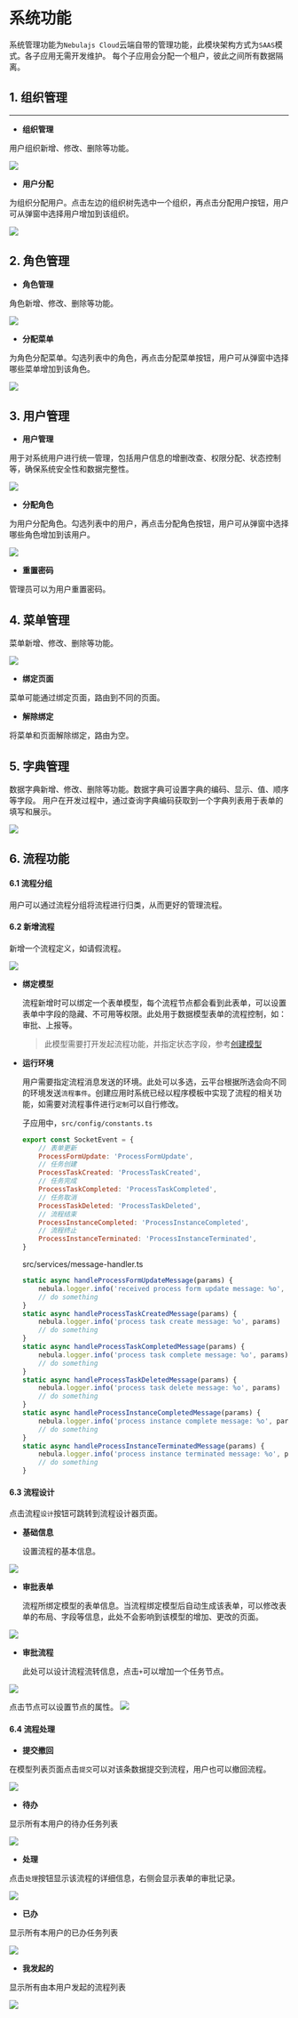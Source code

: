 # 系统功能

系统管理功能为`Nebulajs Cloud`云端自带的管理功能，此模块架构方式为`SAAS`模式。各子应用无需开发维护。
每个子应用会分配一个租户，彼此之间所有数据隔离。

## 1. 组织管理

---
* __组织管理__

用户组织新增、修改、删除等功能。

![](https://nebulajs-1251015100.cos.ap-chengdu.myqcloud.com/screenshot%2Fsystem%2F1611747915966_.pic.jpg)

* __用户分配__

为组织分配用户。点击左边的组织树先选中一个组织，再点击分配用户按钮，用户可从弹窗中选择用户增加到该组织。

![](https://nebulajs-1251015100.cos.ap-chengdu.myqcloud.com/screenshot%2Fsystem%2F1651747916161_.pic.jpg)

## 2. 角色管理

* __角色管理__

角色新增、修改、删除等功能。

![](https://nebulajs-1251015100.cos.ap-chengdu.myqcloud.com/screenshot%2Fsystem%2F1631747916097_.pic.jpg)

* __分配菜单__

为角色分配菜单。勾选列表中的角色，再点击分配菜单按钮，用户可从弹窗中选择哪些菜单增加到该角色。

![](https://nebulajs-1251015100.cos.ap-chengdu.myqcloud.com/screenshot%2Fsystem%2F1691747916349_.pic.jpg)

## 3. 用户管理

* __用户管理__

用于对系统用户进行统一管理，包括用户信息的增删改查、权限分配、状态控制等，确保系统安全性和数据完整性。

![](https://nebulajs-1251015100.cos.ap-chengdu.myqcloud.com/screenshot%2Fsystem%2F1621747916019_.pic.jpg)

* __分配角色__

为用户分配角色。勾选列表中的用户，再点击分配角色按钮，用户可从弹窗中选择哪些角色增加到该用户。

![](https://nebulajs-1251015100.cos.ap-chengdu.myqcloud.com/screenshot%2Fsystem%2F1681747916326_.pic.jpg)

* __重置密码__

管理员可以为用户重置密码。

## 4. 菜单管理

菜单新增、修改、删除等功能。

![](https://nebulajs-1251015100.cos.ap-chengdu.myqcloud.com/screenshot%2Fsystem%2F1671747916297_.pic.jpg)

* __绑定页面__

菜单可能通过绑定页面，路由到不同的页面。

* __解除绑定__

将菜单和页面解除绑定，路由为空。

## 5. 字典管理

数据字典新增、修改、删除等功能。数据字典可设置字典的编码、显示、值、顺序等字段。
用户在开发过程中，通过查询字典编码获取到一个字典列表用于表单的填写和展示。

![](https://nebulajs-1251015100.cos.ap-chengdu.myqcloud.com/screenshot%2Fsystem%2F1661747916241_.pic.jpg)

## 6. 流程功能 

#### 6.1 流程分组

用户可以通过流程分组将流程进行归类，从而更好的管理流程。

#### 6.2 新增流程

新增一个流程定义，如请假流程。

![](https://nebulajs-1251015100.cos.ap-chengdu.myqcloud.com/screenshot%2Fsystem%2F1741748086514_.pic.jpg)

* __绑定模型__

    流程新增时可以绑定一个表单模型，每个流程节点都会看到此表单，可以设置表单中字段的隐藏、不可用等权限。此处用于数据模型表单的流程控制，如：审批、上报等。
    > 此模型需要打开发起流程功能，并指定状态字段，参考[创建模型](zh-cn/guide?id=_2-%e5%88%9b%e5%bb%ba%e4%b8%80%e4%b8%aa%e6%a8%a1%e5%9e%8b)

* __运行环境__

    用户需要指定流程消息发送的环境。此处可以多选，云平台根据所选会向不同的环境发送`流程事件`。创建应用时系统已经以程序模板中实现了流程的相关功能，如需要对流程事件进行`定制`可以自行修改。
    
    子应用中，`src/config/constants.ts`
  
    ```javascript
    export const SocketEvent = {
        // 表单更新
        ProcessFormUpdate: 'ProcessFormUpdate',
        // 任务创建
        ProcessTaskCreated: 'ProcessTaskCreated',
        // 任务完成
        ProcessTaskCompleted: 'ProcessTaskCompleted',
        // 任务取消
        ProcessTaskDeleted: 'ProcessTaskDeleted',
        // 流程结束
        ProcessInstanceCompleted: 'ProcessInstanceCompleted',
        // 流程终止
        ProcessInstanceTerminated: 'ProcessInstanceTerminated',
    }
    ```

    src/services/message-handler.ts
    
    ```javascript
    static async handleProcessFormUpdateMessage(params) {
        nebula.logger.info('received process form update message: %o', params)
        // do something
    }
    static async handleProcessTaskCreatedMessage(params) {
        nebula.logger.info('process task create message: %o', params)
        // do something
    }
    static async handleProcessTaskCompletedMessage(params) {
        nebula.logger.info('process task complete message: %o', params)
        // do something
    }
    static async handleProcessTaskDeletedMessage(params) {
        nebula.logger.info('process task delete message: %o', params)
        // do something
    }
    static async handleProcessInstanceCompletedMessage(params) {
        nebula.logger.info('process instance complete message: %o', params)
        // do something
    }
    static async handleProcessInstanceTerminatedMessage(params) {
        nebula.logger.info('process instance terminated message: %o', params)
        // do something
    }
    ```



#### 6.3 流程设计

点击流程`设计`按钮可跳转到流程设计器页面。

* __基础信息__

  设置流程的基本信息。

![](https://nebulajs-1251015100.cos.ap-chengdu.myqcloud.com/screenshot%2Fsystem%2F1751748086827_.pic.jpg)

* __审批表单__

  流程所绑定模型的表单信息。当流程绑定模型后自动生成该表单，可以修改表单的布局、字段等信息，此处不会影响到该模型的增加、更改的页面。

![](https://nebulajs-1251015100.cos.ap-chengdu.myqcloud.com/screenshot%2Fsystem%2F1761748086827_.pic.jpg)

* __审批流程__


  此处可以设计流程流转信息，点击`+`可以增加一个任务节点。

![](https://nebulajs-1251015100.cos.ap-chengdu.myqcloud.com/screenshot%2Fsystem%2F1781748086853_.pic.jpg)

  点击节点可以设置节点的属性。
![](https://nebulajs-1251015100.cos.ap-chengdu.myqcloud.com/screenshot%2Fsystem%2F1771748086827_.pic.jpg)

#### 6.4 流程处理

* __提交撤回__

在模型列表页面点击`提交`可以对该条数据提交到流程，用户也可以撤回流程。

![](https://nebulajs-1251015100.cos.ap-chengdu.myqcloud.com/screenshot%2Fsystem%2F1791748088407_.pic.jpg)

* __待办__

显示所有本用户的待办任务列表

![](https://nebulajs-1251015100.cos.ap-chengdu.myqcloud.com/screenshot%2Fsystem%2F1801748088444_.pic.jpg)

* __处理__

点击`处理`按钮显示该流程的详细信息，右侧会显示表单的审批记录。

![](https://nebulajs-1251015100.cos.ap-chengdu.myqcloud.com/screenshot%2Fsystem%2F1821748088489_.pic.jpg)

* __已办__

显示所有本用户的已办任务列表

![](https://nebulajs-1251015100.cos.ap-chengdu.myqcloud.com/screenshot%2Fsystem%2F1831748088600_.pic.jpg)

* __我发起的__

显示所有由本用户发起的流程列表

![](https://nebulajs-1251015100.cos.ap-chengdu.myqcloud.com/screenshot%2Fsystem%2F1841748088615_.pic.jpg)


